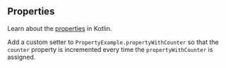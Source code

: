 ## Properties

Learn about the [properties](https://kotlinlang.org/docs/reference/properties.html) in Kotlin.

Add a custom setter to `PropertyExample.propertyWithCounter` so that
the `counter` property is incremented every time the `propertyWithCounter` is assigned. 
